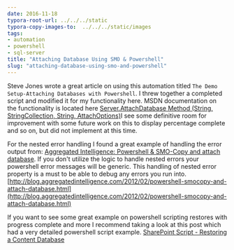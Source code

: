 ```yaml
---
date: 2016-11-18
typora-root-url: ../../../static
typora-copy-images-to:  ../../../static/images
tags:
- automation
- powershell
- sql-server
title: "Attaching Database Using SMO & Powershell"
slug: "attaching-database-using-smo-and-powershell"
---
```


Steve Jones wrote a great article on using this automation titled `The Demo Setup-Attaching Databases with Powershell`. I threw together a completed script and modified it for my functionality here. MSDN documentation on the functionality is located here [Server.AttachDatabase Method (String, StringCollection, String, AttachOptions)](http://bit.ly/2fZPypU)I see some definitive room for improvement with some future work on this to display percentage complete and so on, but did not implement at this time.

For the nested error handling I found a great example of handling the error output from: [Aggregated Intelligence: Powershell & SMO-Copy and attach database](http://bit.ly/2fZPrL9). If you don't utilize the logic to handle nested errors your powershell error messages will be generic. This handling of nested error property is a must to be able to debug any errors you run into.
[http://blog.aggregatedintelligence.com/2012/02/powershell-smocopy-and-attach-database.html](http://blog.aggregatedintelligence.com/2012/02/powershell-smocopy-and-attach-database.html)

If you want to see some great example on powershell scripting restores with progress complete and more I recommend taking a look at this post which had a very detailed powershell script example. [SharePoint Script - Restoring a Content Database](http://bit.ly/2fZQGJX)

<script src="https://gist.github.com/sheldonhull/fe14ed313d1259f0aab7b73c7ce39f6f.js"></script>
